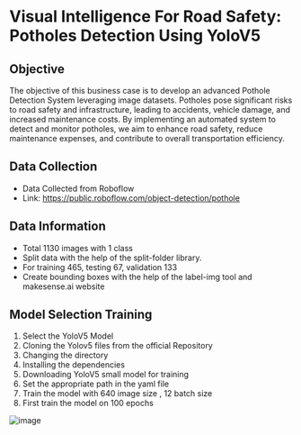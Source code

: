 # Visual Intelligence For Road Safety: Potholes Detection Using YoloV5

## Objective
The objective of this business case is to develop an advanced Pothole Detection System leveraging image datasets. Potholes pose significant risks to road safety and infrastructure, leading to accidents, vehicle damage, and increased maintenance costs. By implementing an automated system to detect and monitor potholes, we aim to enhance road safety, reduce maintenance expenses, and contribute to overall transportation efficiency.

## Data Collection
*  Data Collected from Roboflow
* Link: https://public.roboflow.com/object-detection/pothole

## Data Information
* Total 1130 images with 1 class
* Split data with the help of the split-folder library.
* For training 465, testing 67, validation 133
* Create bounding boxes with the help of the label-img tool and makesense.ai website

## Model Selection Training
 1. Select the YoloV5 Model 
 2. Cloning the Yolov5 files from the official Repository
 3. Changing the directory
 4. Installing the dependencies
 5. Downloading YoloV5 small model for training 
 6. Set the appropriate path in the yaml file
 7. Train the model with 640 image size , 12 batch size
 8. First train the model on 100 epochs

![image](https://github.com/user-attachments/assets/3536270a-6732-4dd1-85e8-47f78035119b)
